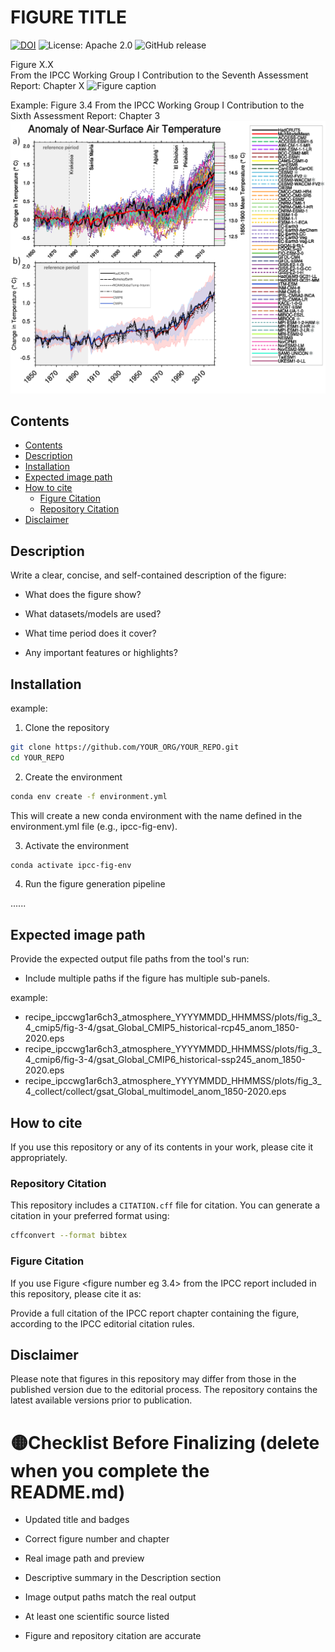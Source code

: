 FIGURE TITLE
====================================
[![DOI](https://zenodo.org/badge/DOI/YOUR_ZENODO_DOI.svg)](https://doi.org/YOUR_ZENODO_DOI)
![License: Apache 2.0](https://img.shields.io/badge/License-Apache%202.0-blue.svg)
![GitHub release](https://img.shields.io/github/v/release/YOUR_ORG/YOUR_REPO?logo=github)

Figure X.X  
From the IPCC Working Group I Contribution to the Seventh Assessment Report: Chapter X
![Figure caption](/figure/YOUR_IMAGE_FILENAME.png?raw=true)

Example: 
Figure 3.4
From the IPCC Working Group I Contribution to the Sixth Assessment Report: Chapter 3
![Figure caption](/figure/ar6_wg1_chap3_figure3_4_surface_temp_anomaly.png?raw=true)

## Contents

- [Contents](#contents)
- [Description](#description)
- [Installation](#installation)
- [Expected image path](#expected-image-path)
- [How to cite](#how-to-cite) 
  - [Figure Citation](#figure-citation)
  - [Repository Citation](#repository-citation)
- [Disclaimer](#disclaimer)


## Description

Write a clear, concise, and self-contained description of the figure:

- What does the figure show?

- What datasets/models are used?

- What time period does it cover?

- Any important features or highlights?


## Installation

example:

1. Clone the repository

```bash
git clone https://github.com/YOUR_ORG/YOUR_REPO.git
cd YOUR_REPO
```

2. Create the environment

```bash
conda env create -f environment.yml
```
This will create a new conda environment with the name defined in the environment.yml file (e.g., ipcc-fig-env).

3. Activate the environment

```bash
conda activate ipcc-fig-env
```

4. Run the figure generation pipeline

......


## Expected image path

Provide the expected output file paths from the tool's run:

- Include multiple paths if the figure has multiple sub-panels.

example:
- recipe_ipccwg1ar6ch3_atmosphere_YYYYMMDD_HHMMSS/plots/fig_3_4_cmip5/fig-3-4/gsat_Global_CMIP5_historical-rcp45_anom_1850-2020.eps
- recipe_ipccwg1ar6ch3_atmosphere_YYYYMMDD_HHMMSS/plots/fig_3_4_cmip6/fig-3-4/gsat_Global_CMIP6_historical-ssp245_anom_1850-2020.eps
- recipe_ipccwg1ar6ch3_atmosphere_YYYYMMDD_HHMMSS/plots/fig_3_4_collect/collect/gsat_Global_multimodel_anom_1850-2020.eps


## How to cite

If you use this repository or any of its contents in your work, please cite it appropriately.

### Repository Citation
This repository includes a `CITATION.cff` file for citation. You can generate a citation in your preferred format using:

```bash
cffconvert --format bibtex
```

### Figure Citation
If you use Figure <figure number eg 3.4> from the IPCC report included in this repository, please cite it as:

Provide a full citation of the IPCC report chapter containing the figure, according to the IPCC editorial citation rules.


## Disclaimer
Please note that figures in this repository may differ from those in the published version due to the editorial process. The repository contains the latest available versions prior to publication.


# 🟡Checklist Before Finalizing (delete when you complete the README.md)

- Updated title and badges

- Correct figure number and chapter

- Real image path and preview

- Descriptive summary in the Description section

- Image output paths match the real output

- At least one scientific source listed

- Figure and repository citation are accurate

